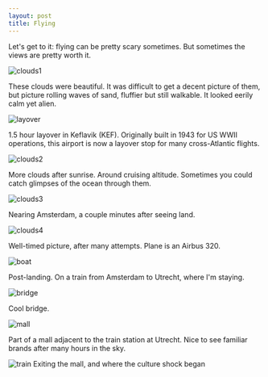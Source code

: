 ```yaml
---
layout: post
title: Flying
---
```

Let's get to it: flying can be pretty scary sometimes. But sometimes the views are pretty worth it. 

![clouds1](/blog/images/post-flying/01.jpg)

These clouds were beautiful. It was difficult to get a decent picture of them, but picture rolling waves of sand, fluffier but still walkable. It looked eerily calm yet alien.

![layover](/blog/images/post-flying/02.jpg)

1.5 hour layover in Keflavik (KEF). Originally built in 1943 for US WWII operations, this airport is now a layover stop for many cross-Atlantic flights.

![clouds2](/blog/images/post-flying/03.jpg)

More clouds after sunrise. Around cruising altitude. Sometimes you could catch glimpses of the ocean through them.

![clouds3](/blog/images/post-flying/04.jpg)

Nearing Amsterdam, a couple minutes after seeing land.

![clouds4](/blog/images/post-flying/05.jpg)

Well-timed picture, after many attempts. Plane is an Airbus 320.

![boat](/blog/images/post-flying/06.jpg)

Post-landing. On a train from Amsterdam to Utrecht, where I'm staying.

![bridge](/blog/images/post-flying/07.jpg)

Cool bridge.

![mall](/blog/images/post-flying/08.jpg)

Part of a mall adjacent to the train station at Utrecht. Nice to see familiar brands after many hours in the sky.

![train](/blog/images/post-flying/09.jpg)
Exiting the mall, and where the culture shock began
